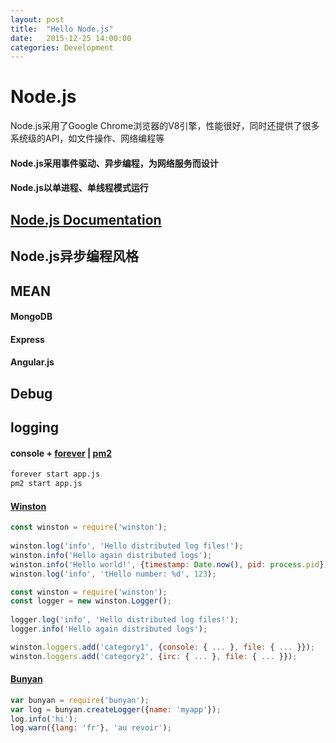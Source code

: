 ```yaml
---
layout: post
title:  "Hello Node.js"
date:   2015-12-25 14:00:00
categories: Development
---
```


# Node.js
Node.js采用了Google Chrome浏览器的V8引擎，性能很好，同时还提供了很多系统级的API，如文件操作、网络编程等

#### Node.js采用事件驱动、异步编程，为网络服务而设计
#### Node.js以单进程、单线程模式运行

## [Node.js Documentation](https://nodejs.org/api/)

## Node.js异步编程风格

## MEAN
#### MongoDB
#### Express
#### Angular.js

## Debug

## logging
#### console + [forever](https://www.npmjs.com/package/forever) | [pm2](https://www.npmjs.com/package/pm2)
````sh
forever start app.js
pm2 start app.js
````

#### [Winston](https://www.npmjs.com/package/winston)
````js
const winston = require('winston');
 
winston.log('info', 'Hello distributed log files!');
winston.info('Hello again distributed logs');
winston.info('Hello world!', {timestamp: Date.now(), pid: process.pid});
winston.log('info', 'tHello number: %d', 123);
````
````js
const winston = require('winston');
const logger = new winston.Logger();
 
logger.log('info', 'Hello distributed log files!');
logger.info('Hello again distributed logs');
````
````js
winston.loggers.add('category1', {console: { ... }, file: { ... }});
winston.loggers.add('category2', {irc: { ... }, file: { ... }});
````

#### [Bunyan](https://www.npmjs.com/package/bunyan)
````js
var bunyan = require('bunyan');
var log = bunyan.createLogger({name: 'myapp'});
log.info('hi');
log.warn({lang: 'fr'}, 'au revoir');
````
